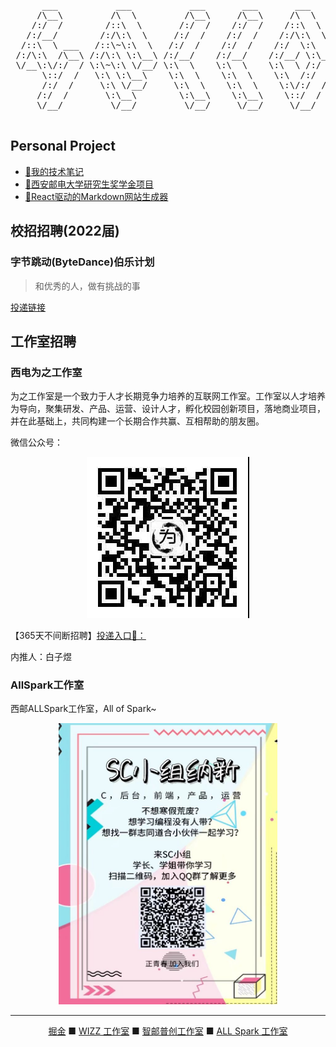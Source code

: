 <pre align="center">
      ___           ___           ___       ___       ___     
     /\__\         /\  \         /\__\     /\__\     /\  \    
    /:/  /        /::\  \       /:/  /    /:/  /    /::\  \   
   /:/__/        /:/\:\  \     /:/  /    /:/  /    /:/\:\  \  
  /::\  \ ___   /::\~\:\  \   /:/  /    /:/  /    /:/  \:\  \ 
 /:/\:\  /\__\ /:/\:\ \:\__\ /:/__/    /:/__/    /:/__/ \:\__\
 \/__\:\/:/  / \:\~\:\ \/__/ \:\  \    \:\  \    \:\  \ /:/  /
      \::/  /   \:\ \:\__\    \:\  \    \:\  \    \:\  /:/  / 
      /:/  /     \:\ \/__/     \:\  \    \:\  \    \:\/:/  /  
     /:/  /       \:\__\        \:\__\    \:\__\    \::/  /   
     \/__/         \/__/         \/__/     \/__/     \/__/    

</pre>

## Personal Project

- [🎉我的技术笔记](https://baiziyu-fe.github.io/notes/)
- [🥇西安邮电大学研究生奖学金项目](https://baiziyu-personal-product.github.io/sign)
- [🎨React驱动的Markdown网站生成器](https://baiziyu-fe.github.io/ReactPress/)

## 校招招聘(2022届)

### 字节跳动(ByteDance)伯乐计划

> 和优秀的人，做有挑战的事

[投递链接](https://jobs.bytedance.com/campus/external-recommend-autumn?_tracking=el_email_url)

## 工作室招聘

### 西电为之工作室

为之工作室是一个致力于人才长期竞争力培养的互联网工作室。工作室以人才培养为导向，聚集研发、产品、运营、设计人才，孵化校园创新项目，落地商业项目，并在此基础上，共同构建一个长期合作共赢、互相帮助的朋友圈。

微信公众号：

<div align="center" >
<img src="./wizz-chat.png"/>
</div>
      
【365天不间断招聘】[投递入口👀：](https://orientation-system.wizzstudio.com/#/user/delivery)

内推人：白子煜

### AllSpark工作室

西邮ALLSpark工作室，All of Spark~

<div align="center" >
<img src="./sc.jpg" width="350px" height="450px" />
</div>


---

<div align="center">
      <a href="https://juejin.cn/user/870468941264270">掘金</a> ■ <a href="https://wizzstudio.com/">WIZZ 工作室</a> ■ <a href="https://zypc.xupt.edu.cn/">智邮普创工作室</a> ■ <a href="https://space.bilibili.com/386011606?spm_id_from=333.337.search-card.all.click">ALL Spark 工作室</a>
</div>
